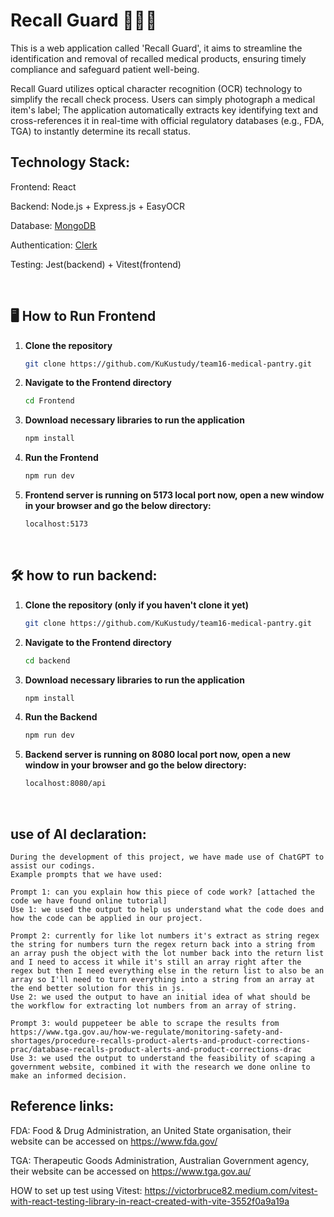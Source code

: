 # Recall Guard 🧘‍♀️🔆

This is a web application called 'Recall Guard', it aims to streamline the identification and removal of recalled medical products, ensuring timely compliance and safeguard patient well-being.

Recall Guard utilizes optical character recognition (OCR) technology to simplify the recall check process. Users can simply photograph a medical item's label; The application automatically extracts key identifying text and cross-references it in real-time with official regulatory databases (e.g., FDA, TGA) to instantly determine its recall status.
<br>

## Technology Stack:
Frontend: React

Backend: Node.js + Express.js + EasyOCR

Database: [MongoDB](https://www.mongodb.com/)

Authentication: [Clerk](https://clerk.com/)

Testing: Jest(backend) + Vitest(frontend)

<br>

## 🖥️ How to Run Frontend

1. **Clone the repository**
   ```bash
   git clone https://github.com/KuKustudy/team16-medical-pantry.git
   
2. **Navigate to the Frontend directory**
   ```bash
   cd Frontend

3. **Download necessary libraries to run the application**
   ```bash
   npm install

4. **Run the Frontend**
   ```bash
   npm run dev

5. **Frontend server is running on 5173 local port now, open a new window in your browser and go the below directory:**
   ```bash
   localhost:5173
<br>

## 🛠️ how to run backend:

1. **Clone the repository (only if you haven't clone it yet)**
   ```bash
   git clone https://github.com/KuKustudy/team16-medical-pantry.git
   
2. **Navigate to the Frontend directory**
   ```bash
   cd backend

3. **Download necessary libraries to run the application**
   ```bash
   npm install

4. **Run the Backend**
   ```bash
   npm run dev

5. **Backend server is running on 8080 local port now, open a new window in your browser and go the below directory:**
   ```bash
   localhost:8080/api
<br>


## use of AI declaration:

    During the development of this project, we have made use of ChatGPT to assist our codings.
    Example prompts that we have used:

    Prompt 1: can you explain how this piece of code work? [attached the code we have found online tutorial]
    Use 1: we used the output to help us understand what the code does and how the code can be applied in our project.
    
    Prompt 2: currently for like lot numbers it's extract as string regex the string for numbers turn the regex return back into a string from an array push the object with the lot number back into the return list and I need to access it while it's still an array right after the regex but then I need everything else in the return list to also be an array so I'll need to turn everything into a string from an array at the end better solution for this in js.
    Use 2: we used the output to have an initial idea of what should be the workflow for extracting lot numbers from an array of string.
    
    Prompt 3: would puppeteer be able to scrape the results from https://www.tga.gov.au/how-we-regulate/monitoring-safety-and-shortages/procedure-recalls-product-alerts-and-product-corrections-prac/database-recalls-product-alerts-and-product-corrections-drac
    Use 3: we used the output to understand the feasibility of scaping a government website, combined it with the research we done online to make an informed decision.


## Reference links:

FDA: Food & Drug Administration, an United State organisation, their website 
can be accessed on https://www.fda.gov/

TGA: Therapeutic Goods Administration, Australian Government agency, their
website can be accessed on https://www.tga.gov.au/

HOW to set up test using Vitest: https://victorbruce82.medium.com/vitest-with-react-testing-library-in-react-created-with-vite-3552f0a9a19a





